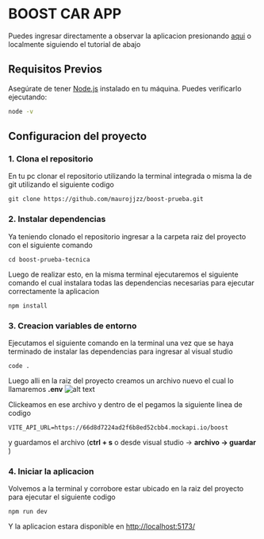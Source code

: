# BOOST CAR APP
Puedes ingresar directamente a observar la aplicacion presionando [aqui](https://boost-prueba.vercel.app/) o localmente siguiendo el tutorial de abajo

## Requisitos Previos

Asegúrate de tener [Node.js](https://nodejs.org/) instalado en tu máquina. Puedes verificarlo ejecutando:

```bash
node -v
````

## Configuracion del proyecto

### 1. Clona el repositorio 
En tu pc clonar el repositorio utilizando la terminal integrada o misma la de git utilizando el siguiente codigo

```
git clone https://github.com/maurojjzz/boost-prueba.git
```

### 2. Instalar dependencias

Ya teniendo clonado el repositorio ingresar a la carpeta raiz del proyecto con el siguiente comando 
```
cd boost-prueba-tecnica
```
Luego de realizar esto, en la misma terminal ejecutaremos el siguiente comando el cual instalara todas las dependencias necesarias para ejecutar correctamente la aplicacion

```
npm install
```
### 3. Creacion variables de entorno
Ejecutamos el siguiente comando en la terminal una vez que se haya terminado de instalar las dependencias para ingresar al visual studio 
```
code .
```
Luego alli en la raiz del proyecto creamos un archivo nuevo el cual lo llamaremos **.env**
![alt text](image.png)

Clickeamos en ese archivo y dentro de el pegamos la siguiente linea de codigo
```
VITE_API_URL=https://66d8d7224ad2f6b8ed52cbb4.mockapi.io/boost
```
y guardamos el archivo (**ctrl + s** o desde visual studio -> **archivo -> guardar** )

### 4. Iniciar la aplicacion
Volvemos a la terminal y corrobore estar ubicado en la raiz del proyecto para ejecutar el siguiente codigo
```
npm run dev
```

Y la aplicacion estara disponible en [http://localhost:5173/](http://localhost:5173/)